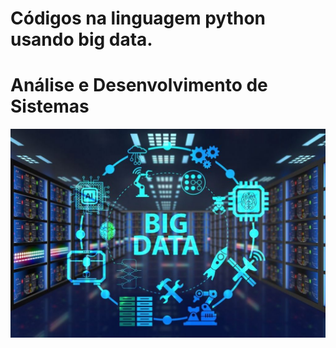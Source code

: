 # Códigos na linguagem python usando big data.
<html>
  <h1>Análise e Desenvolvimento de Sistemas</h1
  <h2> <img src = "bigdata.png" </h2>
  </html>
